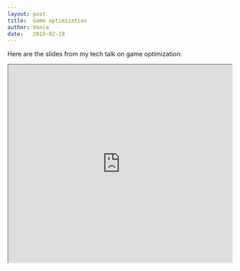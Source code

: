 ```yaml
---
layout: post
title:  Game optimization
author: Venca
date:   2015-02-19
---
```

Here are the slides from my tech talk on game optimization:

<iframe src="https://docs.google.com/presentation/embed?id=12Thsr0zYLcG_zyd9xAkQ6di6dPO-a1_7IO7WG9IZcoE" width="100%" height="445px"></iframe>
